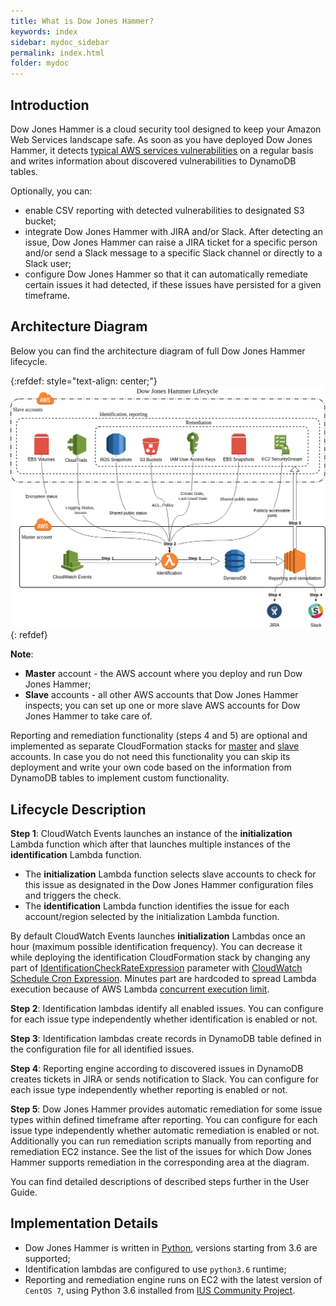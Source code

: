 ```yaml
---
title: What is Dow Jones Hammer?
keywords: index
sidebar: mydoc_sidebar
permalink: index.html
folder: mydoc
---
```


## Introduction

Dow Jones Hammer is a cloud security tool designed to keep your Amazon Web Services landscape safe.
As soon as you have deployed Dow Jones Hammer, it detects [typical AWS services vulnerabilities](features.html) on a regular basis and writes information about discovered vulnerabilities to DynamoDB tables.

Optionally, you can:
* enable CSV reporting with detected vulnerabilities to designated S3 bucket;
* integrate Dow Jones Hammer with JIRA and/or Slack. After detecting an issue, Dow Jones Hammer can raise a JIRA ticket for a specific person and/or send a Slack message to a specific Slack channel or directly to a Slack user;
* configure Dow Jones Hammer so that it can automatically remediate certain issues it had detected, if these issues have persisted for a given timeframe.

## Architecture Diagram

Below you can find the architecture diagram of full Dow Jones Hammer lifecycle.

{:refdef: style="text-align: center;"}
![HammerLifecycleDiagram](images/Architecture.png)
{: refdef}

**Note**:
* **Master** account - the AWS account where you deploy and run Dow Jones Hammer;
* **Slave** accounts - all other AWS accounts that Dow Jones Hammer inspects; you can set up one or more slave AWS accounts for Dow Jones Hammer to take care of.

Reporting and remediation functionality (steps 4 and 5) are optional and implemented as separate CloudFormation stacks for [master](deployment_cloudformation.html#3-deploy-cloudformation-stacks-to-the-master-aws-account) and [slave](deployment_cloudformation.html#4-deploy-cloudformation-stacks-to-the-slave-aws-accounts) accounts.
In case you do not need this functionality you can skip its deployment and write your own code based on the information from DynamoDB tables to implement custom functionality.

## Lifecycle Description

**Step 1**: CloudWatch Events launches an instance of the **initialization** Lambda function which after that launches multiple instances of the **identification** Lambda function.

* The **initialization** Lambda function selects slave accounts to check for this issue as designated in the Dow Jones Hammer configuration files and triggers the check.
* The **identification** Lambda function identifies the issue for each account/region selected by the initialization Lambda function.

By default CloudWatch Events launches **initialization** Lambdas once an hour (maximum possible identification frequency). You can decrease it while deploying the identification CloudFormation stack by changing any part of [IdentificationCheckRateExpression](deployment_cloudformation.html#313-identification-functionality) parameter with [CloudWatch Schedule Cron Expression](https://docs.aws.amazon.com/AmazonCloudWatch/latest/events/ScheduledEvents.html#CronExpressions).
Minutes part are hardcoded to spread Lambda execution because of AWS Lambda [concurrent execution limit](https://docs.aws.amazon.com/lambda/latest/dg/limits.html#limits-list).

**Step 2**:
Identification lambdas identify all enabled issues.
You can configure for each issue type independently whether identification is enabled or not.

**Step 3**:
Identification lambdas create records in DynamoDB table defined in the configuration file for all identified issues.

**Step 4**:
Reporting engine according to discovered issues in DynamoDB creates tickets in JIRA or sends notification to Slack.
You can configure for each issue type independently whether reporting is enabled or not.

**Step 5**:
Dow Jones Hammer provides automatic remediation for some issue types within defined timeframe after reporting.
You can configure for each issue type independently whether automatic remediation is enabled or not.
Additionally you can run remediation scripts manually from reporting and remediation EC2 instance.
See the list of the issues for which Dow Jones Hammer supports remediation in the corresponding area at the diagram.

You can find detailed descriptions of described steps further in the User Guide.

## Implementation Details

* Dow Jones Hammer is written in [Python](https://www.python.org/), versions starting from 3.6 are supported;
* Identification lambdas are configured to use `python3.6` runtime;
* Reporting and remediation engine runs on EC2 with the latest version of `CentOS 7`, using Python 3.6 installed from [IUS Community Project](https://ius.io/).